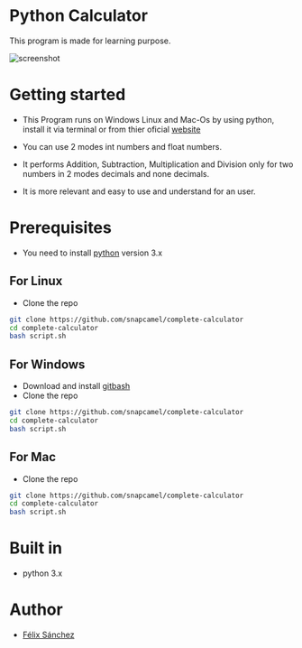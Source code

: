 # Python Calculator

This program is made for learning purpose.

![screenshot](https://i.imgur.com/WwFfgaD.png)

# Getting started

- This Program runs on Windows Linux and Mac-Os by using python, install it via terminal or from thier oficial [website](https://www.python.org/downloads/)

- You can use 2 modes int numbers and float numbers.

- It performs  Addition, Subtraction, Multiplication and Division only for two numbers in 2 modes decimals and none decimals.

- It is more relevant and easy to use and understand for an user.


# Prerequisites

- You need to install [python](https://www.python.org/downloads/) version 3.x

## For Linux
- Clone the repo

```bash
git clone https://github.com/snapcamel/complete-calculator
cd complete-calculator
bash script.sh
```

## For Windows
- Download and install [gitbash](https://git-scm.com/downloads)
- Clone the repo

```bash
git clone https://github.com/snapcamel/complete-calculator
cd complete-calculator
bash script.sh
```

## For Mac
- Clone the repo


```bash
git clone https://github.com/snapcamel/complete-calculator
cd complete-calculator
bash script.sh
```

# Built in
- python 3.x

# Author
- [Félix Sánchez](https://twitter.com/snapcamel)
